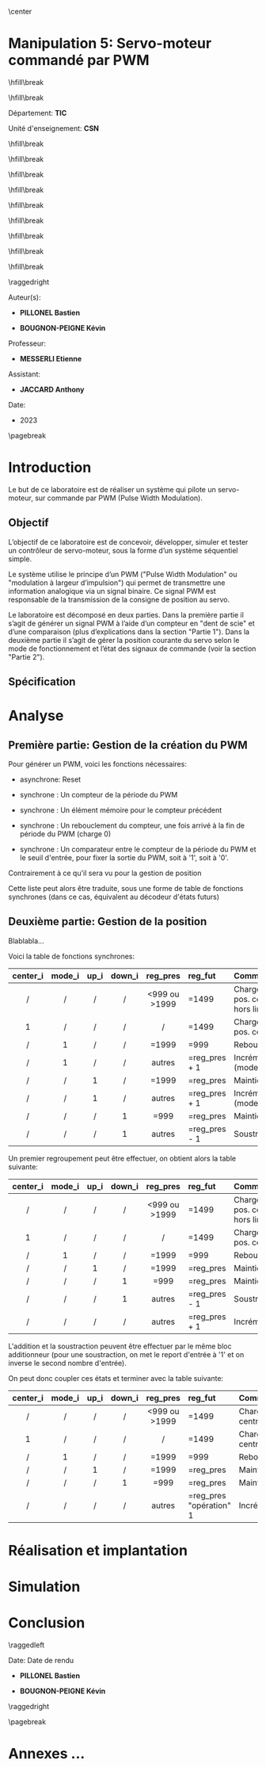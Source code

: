 
\center

# Manipulation 5: Servo-moteur commandé par PWM

\hfill\break

\hfill\break

Département: **TIC**

Unité d'enseignement: **CSN**


\hfill\break

\hfill\break

\hfill\break

\hfill\break

\hfill\break

\hfill\break

\hfill\break

\hfill\break

\hfill\break

\raggedright

Auteur(s):

- **PILLONEL Bastien**

- **BOUGNON-PEIGNE Kévin**

Professeur:

- **MESSERLI Etienne**

Assistant:

- **JACCARD Anthony**

Date:

- 2023 

\pagebreak

# Introduction

Le but de ce laboratoire est de réaliser un système qui pilote un servo-moteur, sur commande par PWM (Pulse Width Modulation).

## Objectif

L’objectif de ce laboratoire est de concevoir, développer, simuler et tester un contrôleur de servo-moteur, sous la forme d’un système séquentiel simple.

Le système utilise le principe d’un PWM ("Pulse Width Modulation" ou "modulation à largeur d’impulsion") qui permet de transmettre une information analogique via un signal binaire. Ce signal PWM est responsable de la transmission de la consigne de position au servo.

Le laboratoire est décomposé en deux parties. Dans la première partie il s’agit de générer un signal PWM à l’aide d’un compteur en "dent de scie" et d’une comparaison (plus d’explications dans la section "Partie 1"). Dans la deuxième partie il s’agit de gérer la position courante du servo selon le mode de fonctionnement et l’état des signaux de commande (voir la section "Partie 2").

## Spécification

# Analyse

## Première partie: Gestion de la création du PWM

Pour générer un PWM, voici les fonctions nécessaires:

- asynchrone: Reset

- synchrone&nbsp;: Un compteur de la période du PWM

- synchrone&nbsp;: Un élément mémoire pour le compteur précédent

- synchrone&nbsp;: Un rebouclement du compteur, une fois arrivé à la fin de période du PWM (charge 0)

- synchrone&nbsp;: Un comparateur entre le compteur de la période du PWM et le seuil d'entrée, pour fixer la sortie du PWM, soit à '1', soit à '0'.

Contrairement à ce qu'il sera vu pour la gestion de position

Cette liste peut alors être traduite, sous une forme de table de fonctions synchrones (dans ce cas, équivalent au décodeur d'états futurs) 

## Deuxième partie: Gestion de la position

Blablabla...

Voici la table de fonctions synchrones:

| center_i | mode_i | up_i | down_i | reg_pres | reg_fut | Commentaires |
| :----: | :----: | :--: | :------: | :------: | :------ | :----------- |
| / | / | / | / | <999 ou >1999 | =1499 | Chargement pos. centrale si hors limite |
| 1 | / | / | / | / | =1499 | Chargement pos. centrale |
| / | 1 | / | / | =1999 | =999 | Rebouclement |
| / | 1 | / | / | autres | =reg_pres + 1 | Incrément (mode auto.) |
| / | / | 1 | / | =1999 | =reg_pres | Maintien |
| / | / | 1 | / | autres | =reg_pres + 1 | Incrément (mode man.) |
| / | / | / | 1 | =999 | =reg_pres | Maintien |
| / | / | / | 1 | autres | =reg_pres - 1 | Soustraction |

Un premier regroupement peut être effectuer, on obtient alors la table suivante:

| center_i | mode_i | up_i | down_i | reg_pres | reg_fut | Commentaires |
| :----: | :----: | :--: | :------: | :------: | :------ | :----------- |
| / | / | / | / | <999 ou >1999 | =1499 | Chargement pos. centrale si hors limite |
| 1 | / | / | / | / | =1499 | Chargement pos. centrale |
| / | 1 | / | / | =1999 | =999 | Rebouclement |
| / | / | 1 | / | =1999 | =reg_pres | Maintien |
| / | / | / | 1 | =999 | =reg_pres | Maintien |
| / | / | / | 1 | autres | =reg_pres - 1 | Soustraction |
| / | / | / | / | autres | =reg_pres + 1 | Incrément |

L'addition et la soustraction peuvent être effectuer par le même bloc additionneur (pour une soustraction, on met le report d'entrée à '1' et on inverse le second nombre d'entrée).

On peut donc coupler ces états et terminer avec la table suivante:

| center_i | mode_i | up_i | down_i | reg_pres | reg_fut | Commentaires |
| :----: | :----: | :--: | :------: | :------: | :------ | :----------- |
| / | / | / | / | <999 ou >1999 | =1499 | Chargement pos. centrale si hors limite |
| 1 | / | / | / | / | =1499 | Chargement pos. centrale |
| / | 1 | / | / | =1999 | =999 | Rebouclement |
| / | / | 1 | / | =1999 | =reg_pres | Maintien |
| / | / | / | 1 | =999 | =reg_pres | Maintien |
| / | / | / | / | autres | =reg_pres "opération" 1 | Incrément/Soustraction |

# Réalisation et implantation

# Simulation

# Conclusion

\raggedleft

Date: Date de rendu

- **PILLONEL Bastien**

- **BOUGNON-PEIGNE Kévin**

\raggedright

\pagebreak

# Annexes ...

